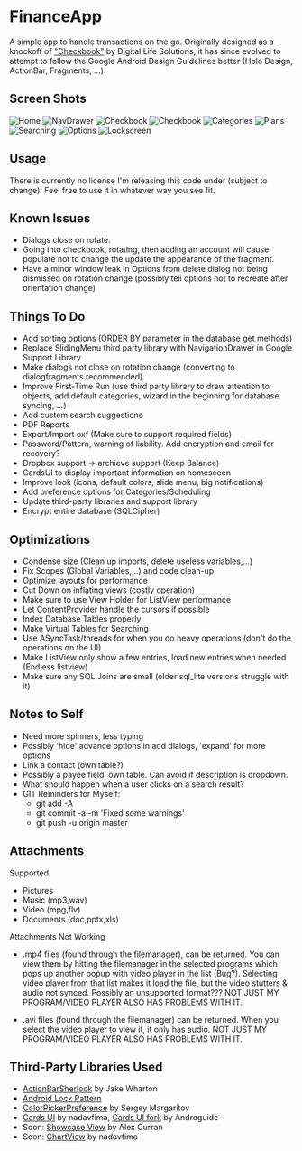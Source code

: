 FinanceApp
================

A simple app to handle transactions on the go. Originally designed as a knockoff of ["Checkbook"](https://play.google.com/store/apps/details?id=com.tts.checkbookenhanced#?t=W251bGwsMSwxLDIxMiwiY29tLnR0cy5jaGVja2Jvb2tlbmhhbmNlZCJd) by Digital Life Solutions, it has since evolved to attempt to follow the Google Android Design Guidelines better (Holo Design, ActionBar, Fragments, ...). 

Screen Shots
-------------
![Home](Screenshots/Screenshots/Home/Main.png)
![NavDrawer](Screenshots/Screenshots/Home/NavigationDrawer.png)
![Checkbook](Screenshots/Screenshots/Checkbook/Checkbook.png)
![Checkbook](Screenshots/Screenshots/Checkbook/Checkbook-Transfer.png)
![Categories](Screenshots/Screenshots/Categories/Categories.png)
![Plans](Screenshots/Screenshots/Home/Plans-AddingPlan.png)
![Searching](Screenshots/Screenshots/Searching/Searching.png)
![Options](Screenshots/Screenshots/Options/Options-Appearance.png)
![Lockscreen](Screenshots/Screenshots/Options/Options-Lockscreen-SetPattern.png)

Usage
-----
There is currently no license I'm releasing this code under (subject to change). Feel free to use it in whatever way you see fit. 

Known Issues
--------------------------------------
* Dialogs close on rotate.
* Going into checkbook, rotating, then adding an account will cause populate not to change the update the appearance of the fragment.
* Have a minor window leak in Options from delete dialog not being dismissed on rotation change (possibly tell options not to recreate after orientation change)

Things To Do
--------------------------------------
* Add sorting options (ORDER BY parameter in the database get methods)
* Replace SlidingMenu third party library with NavigationDrawer in Google Support Library
* Make dialogs not close on rotation change (converting to dialogfragments recommended)
* Improve First-Time Run (use third party library to draw attention to objects, add default categories, wizard in the beginning for database syncing, ...)
* Add custom search suggestions
* PDF Reports
* Export/Import oxf (Make sure to support required fields)
* Password/Pattern, warning of liability. Add encryption and email for recovery?
* Dropbox support -> archieve support (Keep Balance)
* CardsUI to display important information on homesceen
* Improve look (icons, default colors, slide menu, big notifications)
* Add preference options for Categories/Scheduling
* Update third-party libraries and support library
* Encrypt entire database (SQLCipher)


Optimizations
--------------------------------------
* Condense size (Clean up imports, delete useless variables,...)
* Fix Scopes (Global Variables,...) and code clean-up
* Optimize layouts for performance
* Cut Down on inflating views (costly operation)
* Make sure to use View Holder for ListView performance
* Let ContentProvider handle the cursors if possible
* Index Database Tables properly
* Make Virtual Tables for Searching
* Use ASyncTask/threads for when you do heavy operations (don't do the operations on the UI)
* Make ListView only show a few entries, load new entries when needed (Endless listview)
* Make sure any SQL Joins are small (older sql_lite versions struggle with it)


Notes to Self
--------------------------------------
* Need more spinners, less typing
* Possibly 'hide' advance options in add dialogs, 'expand' for more options
* Link a contact (own table?)
* Possibly a payee field, own table. Can avoid if description is dropdown.
* What should happen when a user clicks on a search result?
* GIT Reminders for Myself:
	- git add -A
	- git commit -a -m 'Fixed some warnings'
	- git push -u origin master

Attachments
---------------------------------------
Supported
- Pictures
- Music (mp3,wav)
- Video (mpg,flv)
- Documents (doc,pptx,xls)

Attachments Not Working
- .mp4 files (found through the filemanager), can be returned. You can view them by hitting the filemanager in the selected programs which pops up another popup with video player in the list (Bug?). Selecting video player from that list makes it load the file, but the video stutters & audio not synced. Possibly an unsupported format??? NOT JUST MY PROGRAM/VIDEO PLAYER ALSO HAS PROBLEMS WITH IT.

- .avi files (found through the filemanager) can be returned. When you select the video player to view it, it only has audio. NOT JUST MY PROGRAM/VIDEO PLAYER ALSO HAS PROBLEMS WITH IT.

Third-Party Libraries Used
------------------------------------------
* [ActionBarSherlock](http://actionbarsherlock.com/) by Jake Wharton
* [Android Lock Pattern](https://code.google.com/p/android-lockpattern/)
* [ColorPickerPreference](https://github.com/attenzione/android-ColorPickerPreference) by Sergey Margaritov
* [Cards UI](https://github.com/nadavfima/cardsui-for-android) by nadavfima, [Cards UI fork](https://github.com/Androguide/cardsui-for-android) by Androguide
* Soon: [Showcase View](https://github.com/Espiandev/ShowcaseView) by Alex Curran
* Soon: [ChartView](https://github.com/nadavfima/ChartView/) by nadavfima
